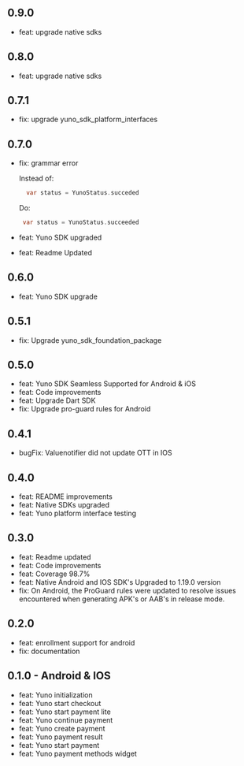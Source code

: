 ## 0.9.0
- feat: upgrade native sdks

## 0.8.0
 - feat: upgrade native sdks

## 0.7.1
  - fix: upgrade yuno_sdk_platform_interfaces
## 0.7.0
- fix: grammar error

    Instead of:

  ```dart
    var status = YunoStatus.succeded
  ```

  Do:

  ```dart
   var status = YunoStatus.succeeded
  ```
- feat: Yuno SDK upgraded
- feat: Readme Updated
## 0.6.0
- feat: Yuno SDK upgrade
## 0.5.1
- fix: Upgrade yuno_sdk_foundation_package
## 0.5.0
- feat: Yuno SDK Seamless Supported for Android & iOS
- feat: Code improvements
- feat: Upgrade Dart SDK
- fix: Upgrade pro-guard rules for Android
## 0.4.1
- bugFix: Valuenotifier did not update OTT in IOS
## 0.4.0
- feat: README improvements
- feat: Native SDKs upgraded
- feat: Yuno platform interface testing
## 0.3.0
- feat: Readme updated
- feat: Code improvements
- feat: Coverage 98.7%
- feat: Native Android and IOS SDK's Upgraded to 1.19.0 version
- fix: On Android, the ProGuard rules were updated to resolve issues encountered when generating APK's or AAB's in release mode.
## 0.2.0
- feat: enrollment support for android
- fix: documentation
## 0.1.0 - Android & IOS
- feat: Yuno initialization
- feat: Yuno start checkout
- feat: Yuno start payment lite
- feat: Yuno continue payment
- feat: Yuno create payment
- feat: Yuno payment result
- feat: Yuno start payment
- feat: Yuno payment methods widget